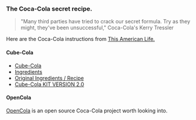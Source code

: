 ### The Coca-Cola secret recipe. 
> "Many third parties have tried to crack our secret formula. Try as they might, they've been unsuccessful," Coca-Cola's Kerry Tressler

Here are the Coca-Cola instructions from [This American Life.](https://archive.ph/PoLc1)

#### Cube-Cola
* [Cube-Cola](http://sparror.cubecinema.com/cube/cola/)
* [Ingredients](http://sparror.cubecinema.com/cube/cola/finance/)
* [Original Ingredients / Recipe](https://archive.ph/sThKU)
* [Cube-Cola KIT VERSION 2.0](http://sparror.cubecinema.com/cube/cola/kit/)

#### OpenCola
[OpenCola](http://www.colawp.com/colas/400/cola467_recipe.html) is an open source Coca-Cola project worth looking into.

